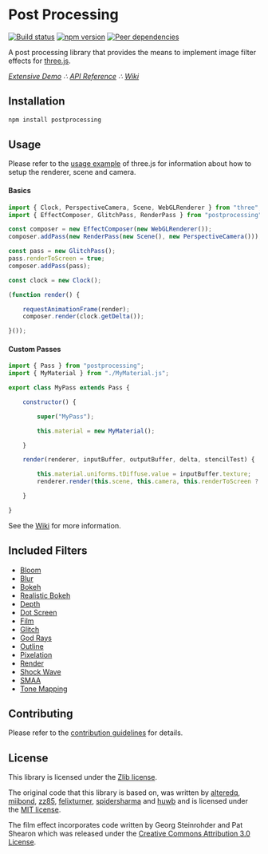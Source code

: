 # Post Processing

[![Build status](https://travis-ci.org/vanruesc/postprocessing.svg?branch=master)](https://travis-ci.org/vanruesc/postprocessing)
[![npm version](https://badge.fury.io/js/postprocessing.svg)](http://badge.fury.io/js/postprocessing)
[![Peer dependencies](https://david-dm.org/vanruesc/postprocessing/peer-status.svg)](https://david-dm.org/vanruesc/postprocessing?type=peer)

A post processing library that provides the means to implement image filter effects for [three.js](https://threejs.org/).

*[Extensive Demo](https://vanruesc.github.io/postprocessing/public/demo) &there4;
[API Reference](https://vanruesc.github.io/postprocessing/public/docs) &there4;
[Wiki](https://github.com/vanruesc/postprocessing/wiki)*


## Installation

```sh
npm install postprocessing
``` 


## Usage

Please refer to the [usage example](https://github.com/mrdoob/three.js/blob/master/README.md) of three.js for information
about how to setup the renderer, scene and camera.

#### Basics

```javascript
import { Clock, PerspectiveCamera, Scene, WebGLRenderer } from "three";
import { EffectComposer, GlitchPass, RenderPass } from "postprocessing";

const composer = new EffectComposer(new WebGLRenderer());
composer.addPass(new RenderPass(new Scene(), new PerspectiveCamera()));

const pass = new GlitchPass();
pass.renderToScreen = true;
composer.addPass(pass);

const clock = new Clock();

(function render() {

	requestAnimationFrame(render);
	composer.render(clock.getDelta());

}());
```

#### Custom Passes

```javascript
import { Pass } from "postprocessing";
import { MyMaterial } from "./MyMaterial.js";

export class MyPass extends Pass {

	constructor() {

		super("MyPass");

		this.material = new MyMaterial();

	}

	render(renderer, inputBuffer, outputBuffer, delta, stencilTest) {

		this.material.uniforms.tDiffuse.value = inputBuffer.texture;
		renderer.render(this.scene, this.camera, this.renderToScreen ? null : outputBuffer);

	}

}

```

See the [Wiki](https://github.com/vanruesc/postprocessing/wiki/Custom-Passes) for more information.


## Included Filters

 - [Bloom](http://vanruesc.github.io/postprocessing/public/demo/#bloom)
 - [Blur](http://vanruesc.github.io/postprocessing/public/demo/#blur)
 - [Bokeh](http://vanruesc.github.io/postprocessing/public/demo/#bokeh)
 - [Realistic Bokeh](http://vanruesc.github.io/postprocessing/public/demo/#realistic-bokeh)
 - [Depth](http://vanruesc.github.io/postprocessing/public/demo/#depth)
 - [Dot Screen](http://vanruesc.github.io/postprocessing/public/demo/#dot-screen)
 - [Film](http://vanruesc.github.io/postprocessing/public/demo/#film)
 - [Glitch](http://vanruesc.github.io/postprocessing/public/demo/#glitch)
 - [God Rays](http://vanruesc.github.io/postprocessing/public/demo/#god-rays)
 - [Outline](http://vanruesc.github.io/postprocessing/public/demo/#outline)
 - [Pixelation](http://vanruesc.github.io/postprocessing/public/demo/#pixelation)
 - [Render](http://vanruesc.github.io/postprocessing/public/demo/#render)
 - [Shock Wave](http://vanruesc.github.io/postprocessing/public/demo/#shock-wave)
 - [SMAA](http://vanruesc.github.io/postprocessing/public/demo/#smaa)
 - [Tone Mapping](http://vanruesc.github.io/postprocessing/public/demo/#tone-mapping)


## Contributing

Please refer to the [contribution guidelines](https://github.com/vanruesc/postprocessing/blob/master/.github/CONTRIBUTING.md) for details.


## License

This library is licensed under the [Zlib license](https://github.com/vanruesc/postprocessing/blob/master/LICENSE.md).

The original code that this library is based on, was written by [alteredq](http://alteredqualia.com),
[miibond](https://github.com/MiiBond), [zz85](https://github.com/zz85), [felixturner](http://airtight.cc),
[spidersharma](http://eduperiment.com) and [huwb](http://huwbowles.com)
and is licensed under the [MIT license](https://github.com/mrdoob/three.js/blob/master/LICENSE).

The film effect incorporates code written by Georg Steinrohder and Pat Shearon which was released under the
[Creative Commons Attribution 3.0 License](http://creativecommons.org/licenses/by/3.0/).
